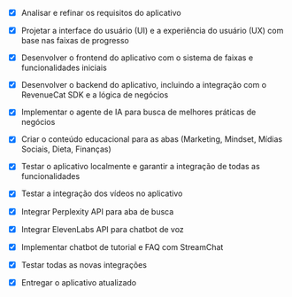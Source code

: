 - [x] Analisar e refinar os requisitos do aplicativo
- [x] Projetar a interface do usuário (UI) e a experiência do usuário (UX) com base nas faixas de progresso
- [x] Desenvolver o frontend do aplicativo com o sistema de faixas e funcionalidades iniciais
- [x] Desenvolver o backend do aplicativo, incluindo a integração com o RevenueCat SDK e a lógica de negócios
- [x] Implementar o agente de IA para busca de melhores práticas de negócios
- [x] Criar o conteúdo educacional para as abas (Marketing, Mindset, Mídias Sociais, Dieta, Finanças)
- [x] Testar o aplicativo localmente e garantir a integração de todas as funcionalidades
- [x] Testar a integração dos vídeos no aplicativo


- [x] Integrar Perplexity API para aba de busca
- [x] Integrar ElevenLabs API para chatbot de voz
- [x] Implementar chatbot de tutorial e FAQ com StreamChat
- [x] Testar todas as novas integrações
- [x] Entregar o aplicativo atualizado

